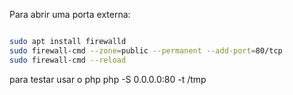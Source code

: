 

Para abrir uma porta externa:

```bash

sudo apt install firewalld
sudo firewall-cmd --zone=public --permanent --add-port=80/tcp
sudo firewall-cmd --reload

```
para testar usar o php php -S 0.0.0.0:80 -t /tmp
